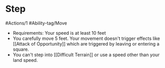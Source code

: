 # Step

#Actions/1 
#Ability-tag/Move 

* Requirements: Your speed is at least 10 feet
* You carefully move 5 feet. Your movement doesn't trigger effects like [[Attack of Opportunity]] which are triggered by leaving or entering a square.
* You can't step into [[Difficult Terrain]] or use a speed other than your land speed.